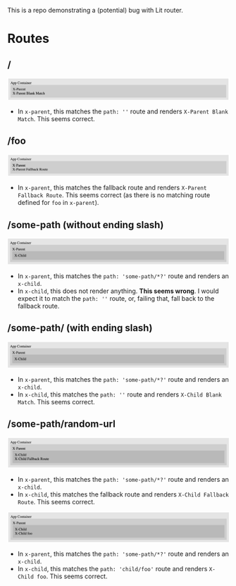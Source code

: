 This is a repo demonstrating a (potential) bug with Lit router.

# Routes

## /

<img src="./screenshots/:.png">

- In `x-parent`, this matches the `path: ''` route and renders `X-Parent Blank Match`. This seems correct.

## /foo

<img src="./screenshots/:foo.png">

- In `x-parent`, this matches the fallback route and renders `X-Parent Fallback Route`. This seems correct (as there is no matching route defined for `foo` in `x-parent`).

## /some-path (without ending slash)

<img src="./screenshots/:some-path.png">

- In `x-parent`, this matches the `path: 'some-path/*?'` route and renders an `x-child`.
- In `x-child`, this does not render anything. **This seems wrong**. I would expect it to match the `path: ''` route, or, failing that, fall back to the fallback route.

## /some-path/ (with ending slash)

<img src="./screenshots/:some-path.png">

- In `x-parent`, this matches the `path: 'some-path/*?'` route and renders an `x-child`.
- In `x-child`, this matches the `path: ''` route and renders `X-Child Blank Match`. This seems correct.

## /some-path/random-url

<img src="./screenshots/:some-path:random-url.png">

- In `x-parent`, this matches the `path: 'some-path/*?'` route and renders an `x-child`.
- In `x-child`, this matches the fallback route and renders `X-Child Fallback Route`. This seems correct.

<img src="./screenshots/:some-path:child:foo.png">

- In `x-parent`, this matches the `path: 'some-path/*?'` route and renders an `x-child`.
- In `x-child`, this matches the `path: 'child/foo'` route and renders `X-Child foo`. This seems correct.
